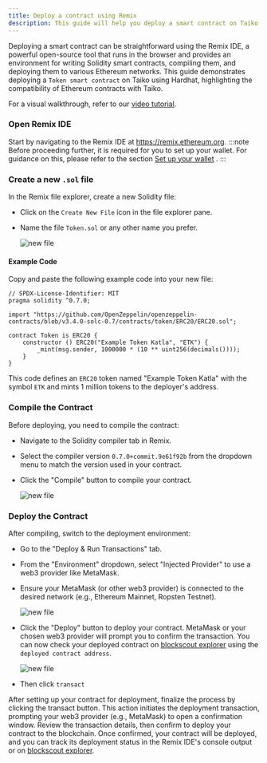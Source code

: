 ```yaml
---
title: Deploy a contract using Remix
description: This guide will help you deploy a smart contract on Taiko using Remix.
---
```

Deploying a smart contract can be straightforward using the Remix IDE, a powerful open-source tool that runs in the browser and provides an environment for writing Solidity smart contracts, compiling them, and deploying them to various Ethereum networks. This guide demonstrates deploying a `Token smart contract` on Taiko using Hardhat, highlighting the compatibility of Ethereum contracts with Taiko. 

For a visual walkthrough, refer to our [video tutorial](https://www.loom.com/share/41dcd20628774d3bbcce5edf2647312f).

### Open Remix IDE
Start by navigating to the Remix IDE at https://remix.ethereum.org.
:::note
Before proceeding further, it is required for you to set up your wallet. For guidance on this, please refer to the section [Set up your wallet](/guides/set-up-your-wallet/) .
:::

### Create a new `.sol` file

In the Remix file explorer, create a new Solidity file:

- Click on the `Create New File` icon in the file explorer pane.
- Name the file `Token.sol` or any other name you prefer.


    ![new file](~/assets/content/docs/guides/newfile.png)

#### Example Code
Copy and paste the following example code into your new file:

```solidity
// SPDX-License-Identifier: MIT
pragma solidity ^0.7.0;

import "https://github.com/OpenZeppelin/openzeppelin-contracts/blob/v3.4.0-solc-0.7/contracts/token/ERC20/ERC20.sol";

contract Token is ERC20 {
    constructor () ERC20("Example Token Katla", "ETK") {
        _mint(msg.sender, 1000000 * (10 ** uint256(decimals())));
    }
}
```
This code defines an `ERC20` token named "Example Token Katla" with the symbol `ETK` and mints 1 million tokens to the deployer's address.

### Compile the Contract
Before deploying, you need to compile the contract:

- Navigate to the Solidity compiler tab in Remix.
- Select the compiler version `0.7.0+commit.9e61f92b` from the dropdown menu to match the version used in your contract.
- Click the "Compile" button to compile your contract.

    ![new file](~/assets/content/docs/guides/compiler.png)

### Deploy the Contract

After compiling, switch to the deployment environment:

- Go to the "Deploy & Run Transactions" tab.
- From the "Environment" dropdown, select "Injected Provider" to use a web3 provider like MetaMask.
- Ensure your MetaMask (or other web3 provider) is connected to the desired network (e.g., Ethereum Mainnet, Ropsten Testnet).

    ![new file](~/assets/content/docs/guides/provider.png)

- Click the "Deploy" button to deploy your contract. MetaMask or your chosen web3 provider will prompt you to confirm the transaction.
You can now check your deployed contract on [blockscout explorer](https://explorer.katla.taiko.xyz/) using the `deployed contract address`.

    ![new file](~/assets/content/docs/guides/transact.png)

- Then click `transact`

After setting up your contract for deployment, finalize the process by clicking the transact button. This action initiates the deployment transaction, prompting your web3 provider (e.g., MetaMask) to open a confirmation window. Review the transaction details, then confirm to deploy your contract to the blockchain. Once confirmed, your contract will be deployed, and you can track its deployment status in the Remix IDE's console output or on [blockscout explorer](https://explorer.katla.taiko.xyz/).